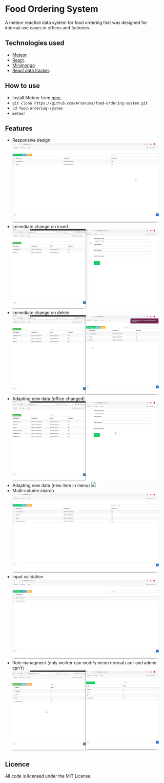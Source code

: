 # Food Ordering System
A meteor reactive data system for food ordering that was designed for internal use cases in offices and factories. 

## Technologies used
* [Meteor](http://meteor.com).
* [React](https://github.com/facebook/react).
* [Minimongo](https://github.com/mWater/minimongo)
* [React data tracker](https://github.com/meteor/react-packages/tree/devel/packages/react-meteor-data).

## How to use

* Install Meteor from [here](http://meteor.com).
* `git clone https://github.com/Arsanuos/food-ordering-system.git`
* `cd food-ordering-system`
* `meteor`

## Features
* Responsive design
![](videos/responsive.gif)
* Immediate change on insert
![](videos/immediate-change-on-insert.gif)
* Immediate change on delete
![](videos/immediate-change-on-delete.gif)
* Adapting new data (office changed)
![](videos/new-office.gif)
* Adapting new data (new item in menu)
![](new-item-menu.gif)
* Multi-column search
![](videos/searching.gif)
* Input validation
![](videos/validation.gif)
* Role managment (only worker can modify menu normal user and admin can't)
![](videos/manage-roles.gif)

## Licence
All code is licensed under the MIT License.
